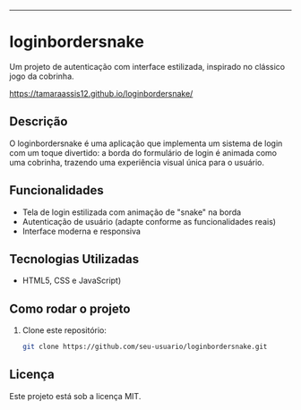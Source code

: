 ---

# loginbordersnake

Um projeto de autenticação com interface estilizada, inspirado no clássico jogo da cobrinha.

https://tamaraassis12.github.io/loginbordersnake/

## Descrição

O loginbordersnake é uma aplicação que implementa um sistema de login com um toque divertido: a borda do formulário de login é animada como uma cobrinha, trazendo uma experiência visual única para o usuário.

## Funcionalidades

- Tela de login estilizada com animação de "snake" na borda
- Autenticação de usuário (adapte conforme as funcionalidades reais)
- Interface moderna e responsiva

## Tecnologias Utilizadas

- HTML5, CSS e JavaScript)

## Como rodar o projeto

1. Clone este repositório:
   ```bash
   git clone https://github.com/seu-usuario/loginbordersnake.git
   ```


## Licença

Este projeto está sob a licença MIT.
